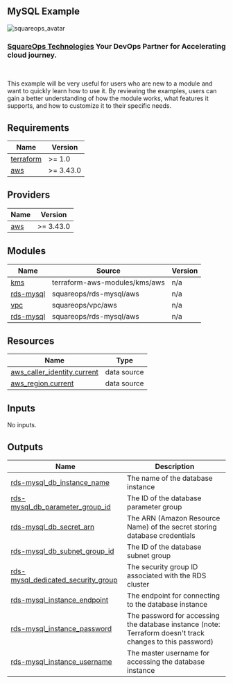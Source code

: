 ## MySQL Example
![squareops_avatar]

[squareops_avatar]: https://squareops.com/wp-content/uploads/2022/12/squareops-logo.png

### [SquareOps Technologies](https://squareops.com/) Your DevOps Partner for Accelerating cloud journey.
<br>

This example will be very useful for users who are new to a module and want to quickly learn how to use it. By reviewing the examples, users can gain a better understanding of how the module works, what features it supports, and how to customize it to their specific needs.
<!-- BEGINNING OF PRE-COMMIT-TERRAFORM DOCS HOOK -->
## Requirements

| Name | Version |
|------|---------|
| <a name="requirement_terraform"></a> [terraform](#requirement\_terraform) | >= 1.0 |
| <a name="requirement_aws"></a> [aws](#requirement\_aws) | >= 3.43.0 |

## Providers

| Name | Version |
|------|---------|
| <a name="provider_aws"></a> [aws](#provider\_aws) | >= 3.43.0 |

## Modules

| Name | Source | Version |
|------|--------|---------|
| <a name="module_kms"></a> [kms](#module\_kms) | terraform-aws-modules/kms/aws | n/a |
| <a name="module_rds-mysql"></a> [rds-mysql](#module\_rds-mysql) | squareops/rds-mysql/aws | n/a |
| <a name="module_vpc"></a> [vpc](#module\_vpc) | squareops/vpc/aws | n/a |
| <a name="module_rds-mysql"></a> [rds-mysql](#module\_rds-mysql) | squareops/rds-mysql/aws | n/a |

## Resources

| Name | Type |
|------|------|
| [aws_caller_identity.current](https://registry.terraform.io/providers/hashicorp/aws/latest/docs/data-sources/caller_identity) | data source |
| [aws_region.current](https://registry.terraform.io/providers/hashicorp/aws/latest/docs/data-sources/region) | data source |

## Inputs

No inputs.

## Outputs

| Name | Description |
|------|-------------|
| <a name="output_rds-mysql_db_instance_name"></a> [rds-mysql\_db\_instance\_name](#output\_rds-mysql\_db\_instance\_name) | The name of the database instance |
| <a name="output_rds-mysql_db_parameter_group_id"></a> [rds-mysql\_db\_parameter\_group\_id](#output\_rds-mysql\_db\_parameter\_group\_id) | The ID of the database parameter group |
| <a name="output_rds-mysql_db_secret_arn"></a> [rds-mysql\_db\_secret\_arn](#output\_rds-mysql\_db\_secret\_arn) | The ARN (Amazon Resource Name) of the secret storing database credentials |
| <a name="output_rds-mysql_db_subnet_group_id"></a> [rds-mysql\_db\_subnet\_group\_id](#output\_rds-mysql\_db\_subnet\_group\_id) | The ID of the database subnet group |
| <a name="output_rds-mysql_dedicated_security_group"></a> [rds-mysql\_dedicated\_security\_group](#output\_rds-mysql\_dedicated\_security\_group) | The security group ID associated with the RDS cluster |
| <a name="output_rds-mysql_instance_endpoint"></a> [rds-mysql\_instance\_endpoint](#output\_rds-mysql\_instance\_endpoint) | The endpoint for connecting to the database instance |
| <a name="output_rds-mysql_instance_password"></a> [rds-mysql\_instance\_password](#output\_rds-mysql\_instance\_password) | The password for accessing the database instance (note: Terraform doesn't track changes to this password) |
| <a name="output_rds-mysql_instance_username"></a> [rds-mysql\_instance\_username](#output\_rds-mysql\_instance\_username) | The master username for accessing the database instance |
<!-- END OF PRE-COMMIT-TERRAFORM DOCS HOOK -->
